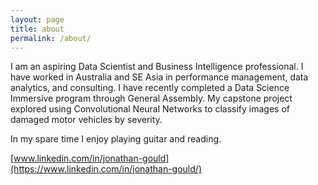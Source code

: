 ```yaml
---
layout: page
title: about
permalink: /about/
---
```


I am an aspiring Data Scientist and Business Intelligence professional.  I have worked in Australia and SE Asia in performance management, data analytics, and consulting.  I have recently completed a Data Science Immersive program through General Assembly.  My capstone project explored using Convolutional Neural Networks to classify images of damaged motor vehicles by severity.

In my spare time I enjoy playing guitar and reading.

[www.linkedin.com/in/jonathan-gould](https://www.linkedin.com/in/jonathan-gould/)


